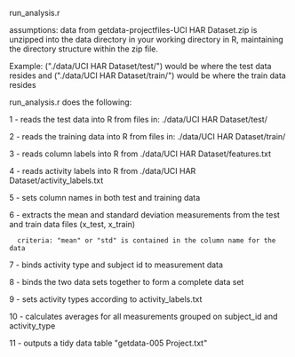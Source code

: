 run\_analysis.r

assumptions: data from getdata-projectfiles-UCI HAR Dataset.zip is unzipped     into the data directory in your working directory in R, maintaining     the directory structure within the zip file.

Example: ("./data/UCI HAR Dataset/test/") would be where the test data     resides and ("./data/UCI HAR Dataset/train/") would be where the train     data resides

run\_analysis.r does the following:

1 - reads the test data into R from files in: ./data/UCI HAR Dataset/test/

2 - reads the training data into R from files in: ./data/UCI HAR Dataset/train/

3 - reads column labels into R from ./data/UCI HAR Dataset/features.txt

4 - reads activity labels into R from ./data/UCI HAR Dataset/activity\_labels.txt

5 - sets column names in both test and training data

6 - extracts the mean and standard deviation measurements from the test and train data files (x\_test, x\_train)

      criteria: "mean" or "std" is contained in the column name for the data

7 - binds activity type and subject id to measurement data

8 - binds the two data sets together to form a complete data set

9 - sets activity types according to activity\_labels.txt

10 - calculates averages for all measurements grouped on subject\_id and activity\_type

11 - outputs a tidy data table "getdata-005 Project.txt"
